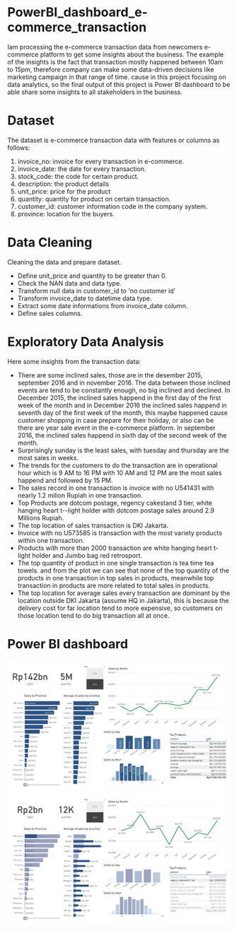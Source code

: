 # PowerBI_dashboard_e-commerce_transaction
Iam processing the e-commerce transaction data from newcomers e-commerce platform to get some insights about the business. The example of the insights is the fact that transaction mostly happened between 10am to 15pm, therefore company can make some data-driven decisions like marketing campaign in that range of time. cause in this project focusing on data analytics, so the final output of this project is Power BI dashboard to be able share some insights to all stakeholders in the business.

# Dataset
The dataset is e-commerce transaction data with features or columns as follows:
1. invoice_no: invoice for every transaction in e-commerce.
2. invoice_date: the date for every transaction.
3. stock_code: the code for certain product.
4. description: the product details
5. unit_price: price for the product
6. quantity: quantity for product on certain transaction.
7. customer_id: customer information code in the company system.
8. province: location for the buyers.

# Data Cleaning
Cleaning the data and prepare dataset.
- Define unit_price and quantity to be greater than 0.
- Check the NAN data and data type.
- Transform null data in customer_id to 'no customer id'
- Transform invoice_date to datetime data type.
- Extract some date informations from invoice_date column.
- Define sales columns.

# Exploratory Data Analysis
Here some insights from the transaction data:
- There are some inclined sales, those are in the desember 2015, september 2016 and in november 2016. The data between those inclined events are tend to be constantly enough, no big inclined and declined. In December 2015, the inclined sales happend in the first day of the first week of the month and in December 2016 the inclined sales happend in seventh day of the first week of the month, this maybe happened cause customer shopping in case prepare for their holiday, or also can be there are year sale event in the e-commerce platform. In september 2016, the inclined sales happend in sixth day of the second week of the month.
- Surprisingly sunday is the least sales, with tuesday and thursday are the most sales in weeks.
- The trends for the customers to do the transaction are in operational hour which is 9 AM to 16 PM with 10 AM and 12 PM are the most sales happend and followed by 15 PM.
- The sales record in one transaction is invoice with no U541431 with nearly 1.2 milion Rupiah in one transaction.
- Top Products are dotcom postage, regency cakestand 3 tier, white hanging heart t--light holder with dotcom postage sales around 2.9 Millions Rupiah.
- The top location of sales transaction is DKI Jakarta.
- Invoice with no U573585 is transaction with the most variety products within one transaction.
- Products with more than 2000 transaction are white hanging heart t-light holder and Jumbo bag red retrosport.
- The top quantity of product in one single transaction is tea time tea towels. and from the plot we can see that none of the top quantity of the products in one transaction in top sales in products, meanwhile top transaction in products are more related to total sales in products.
- The top location for average sales every transaction are dominant by the location outside DKI Jakarta (assume HQ in Jakarta), this is because the delivery cost for far location tend to more expensive, so customers on those location tend to do big transaction all at once.

# Power BI dashboard
![](https://github.com/RodzanIskandar/PowerBI_dashboard_e-commerce_transaction/blob/main/images/ETC_dashboard.jpg)
![](https://github.com/RodzanIskandar/PowerBI_dashboard_e-commerce_transaction/blob/main/images/ETC_dashboard_product1.jpg)

